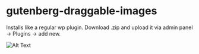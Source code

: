 # gutenberg-draggable-images

Installs like a regular wp plugin. Download .zip and upload it via admin panel -> Plugins -> add new.

![Alt Text](https://media.giphy.com/media/vFKqnCdLPNOKc/giphy.gif)
